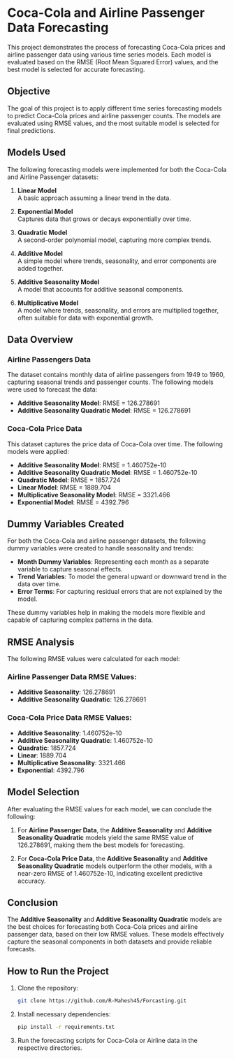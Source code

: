 # Coca-Cola and Airline Passenger Data Forecasting

This project demonstrates the process of forecasting Coca-Cola prices and airline passenger data using various time series models. Each model is evaluated based on the RMSE (Root Mean Squared Error) values, and the best model is selected for accurate forecasting.

## Objective
The goal of this project is to apply different time series forecasting models to predict Coca-Cola prices and airline passenger counts. The models are evaluated using RMSE values, and the most suitable model is selected for final predictions.

## Models Used
The following forecasting models were implemented for both the Coca-Cola and Airline Passenger datasets:

1. **Linear Model**  
   A basic approach assuming a linear trend in the data.

2. **Exponential Model**  
   Captures data that grows or decays exponentially over time.

3. **Quadratic Model**  
   A second-order polynomial model, capturing more complex trends.

4. **Additive Model**  
   A simple model where trends, seasonality, and error components are added together.

5. **Additive Seasonality Model**  
   A model that accounts for additive seasonal components.

6. **Multiplicative Model**  
   A model where trends, seasonality, and errors are multiplied together, often suitable for data with exponential growth.

## Data Overview

### Airline Passengers Data
The dataset contains monthly data of airline passengers from 1949 to 1960, capturing seasonal trends and passenger counts. The following models were used to forecast the data:

- **Additive Seasonality Model**: RMSE = 126.278691
- **Additive Seasonality Quadratic Model**: RMSE = 126.278691

### Coca-Cola Price Data
This dataset captures the price data of Coca-Cola over time. The following models were applied:

- **Additive Seasonality Model**: RMSE = 1.460752e-10
- **Additive Seasonality Quadratic Model**: RMSE = 1.460752e-10
- **Quadratic Model**: RMSE = 1857.724
- **Linear Model**: RMSE = 1889.704
- **Multiplicative Seasonality Model**: RMSE = 3321.466
- **Exponential Model**: RMSE = 4392.796

## Dummy Variables Created

For both the Coca-Cola and airline passenger datasets, the following dummy variables were created to handle seasonality and trends:

- **Month Dummy Variables**: Representing each month as a separate variable to capture seasonal effects.
- **Trend Variables**: To model the general upward or downward trend in the data over time.
- **Error Terms**: For capturing residual errors that are not explained by the model.

These dummy variables help in making the models more flexible and capable of capturing complex patterns in the data.

## RMSE Analysis

The following RMSE values were calculated for each model:

### Airline Passenger Data RMSE Values:
- **Additive Seasonality**: 126.278691
- **Additive Seasonality Quadratic**: 126.278691

### Coca-Cola Price Data RMSE Values:
- **Additive Seasonality**: 1.460752e-10
- **Additive Seasonality Quadratic**: 1.460752e-10
- **Quadratic**: 1857.724
- **Linear**: 1889.704
- **Multiplicative Seasonality**: 3321.466
- **Exponential**: 4392.796

## Model Selection

After evaluating the RMSE values for each model, we can conclude the following:

1. For **Airline Passenger Data**, the **Additive Seasonality** and **Additive Seasonality Quadratic** models yield the same RMSE value of 126.278691, making them the best models for forecasting.
   
2. For **Coca-Cola Price Data**, the **Additive Seasonality** and **Additive Seasonality Quadratic** models outperform the other models, with a near-zero RMSE of 1.460752e-10, indicating excellent predictive accuracy.

## Conclusion
The **Additive Seasonality** and **Additive Seasonality Quadratic** models are the best choices for forecasting both Coca-Cola prices and airline passenger data, based on their low RMSE values. These models effectively capture the seasonal components in both datasets and provide reliable forecasts.

## How to Run the Project

1. Clone the repository:
   ```bash
   git clone https://github.com/R-Mahesh45/Forcasting.git
   ```

2. Install necessary dependencies:
   ```bash
   pip install -r requirements.txt
   ```

3. Run the forecasting scripts for Coca-Cola or Airline data in the respective directories.
